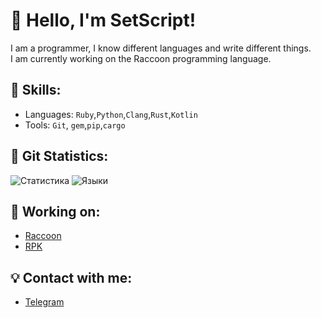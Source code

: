 # 👋 Hello, I'm SetScript!
I am a programmer, I know different languages and write different things.<br>I am currently working on the Raccoon programming language.
## 🦷 Skills:
- Languages: `Ruby`,`Python`,`Clang`,`Rust`,`Kotlin`
- Tools: `Git`, `gem`,`pip`,`cargo`
## 🧸 Git Statistics:
![Статистика](https://github-readme-stats.vercel.app/api?username=SetScript&&show_icons=true&theme=radical)
![Языки](https://github-readme-stats.vercel.app/api/top-langs/?username=SetScript&&layout=compact&theme=radical)

## 🎩 Working on:
- [Raccoon](https://github.com/rcsource/raccoon)
- [RPK](https://github.com/rcsource/raccoon)

## 💡 Contact with me:
- [Telegram](https://t.me/setscript)
